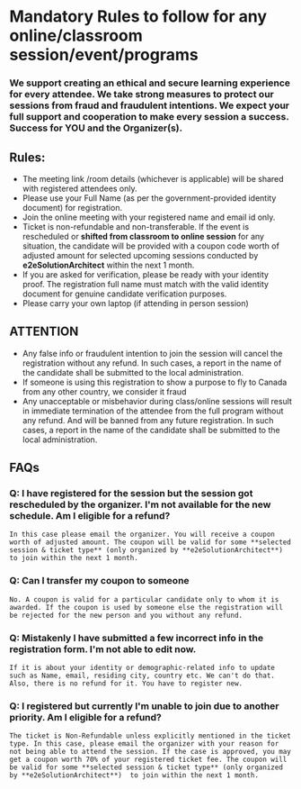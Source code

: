
# Mandatory Rules to follow for any online/classroom session/event/programs

### We support creating an ethical and secure learning experience for every attendee. We take strong measures to protect our sessions from fraud and fraudulent intentions. We expect your full support and cooperation to make every session a success. Success for YOU and the Organizer(s).

## Rules:
- The meeting link /room details (whichever is applicable) will be shared with registered attendees only.
- Please use your Full Name (as per the government-provided identity document) for registration.
- Join the online meeting with your registered name and email id only.
- Ticket is non-refundable and non-transferable.  If the event is rescheduled or **shifted from classroom to online session** for any situation, the candidate will be provided with a coupon code worth of adjusted amount for selected upcoming sessions conducted by **e2eSolutionArchitect** within the next 1 month. 
- If you are asked for verification, please be ready with your identity proof. The registration full name must match with the valid identity document for genuine candidate verification purposes. 
- Please carry your own laptop (if attending in person session)

## ATTENTION
- Any false info or fraudulent intention to join the session will cancel the registration without any refund. In such cases, a report in the name of the candidate shall be submitted to the local administration.
- If someone is using this registration to show a purpose to fly to Canada from any other country, we consider it fraud
- Any unacceptable or misbehavior during class/online sessions will result in immediate termination of the attendee from the full program without any refund. And will be banned from any future registration. In such cases, a report in the name of the candidate shall be submitted to the local administration.


## FAQs

### Q: I have registered for the session but the session got rescheduled by the organizer. I'm not available for the new schedule. Am I eligible for a refund?
```
In this case please email the organizer. You will receive a coupon worth of adjusted amount. The coupon will be valid for some **selected session & ticket type** (only organized by **e2eSolutionArchitect**) to join within the next 1 month.  
```

### Q: Can I transfer my coupon to someone
```
No. A coupon is valid for a particular candidate only to whom it is awarded. If the coupon is used by someone else the registration will be rejected for the new person and you without any refund. 
```

### Q:  Mistakenly I have submitted a few incorrect info in the registration form. I'm not able to edit now. 
```
If it is about your identity or demographic-related info to update such as Name, email, residing city, country etc. We can't do that. Also, there is no refund for it. You have to register new. 
```

### Q:  I registered but currently I'm unable to join due to another priority. Am I eligible for a refund? 
```
The ticket is Non-Refundable unless explicitly mentioned in the ticket type. In this case, please email the organizer with your reason for not being able to attend the session. If the case is approved, you may get a coupon worth 70% of your registered ticket fee. The coupon will be valid for some **selected session & ticket type** (only organized by **e2eSolutionArchitect**)  to join within the next 1 month.
```
